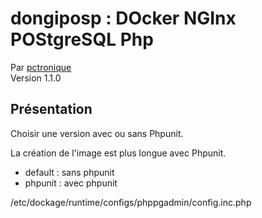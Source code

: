 # dongiposp : DOcker NGInx POStgreSQL Php
Par [pctronique](https://pctronique.fr/) <br />
Version 1.1.0

## Présentation

Choisir une version avec ou sans Phpunit.

La création de l'image est plus longue avec Phpunit.

<ul>
  <li>default : sans phpunit</li>
  <li>phpunit : avec phpunit</li>
</ul>

/etc/dockage/runtime/configs/phppgadmin/config.inc.php

